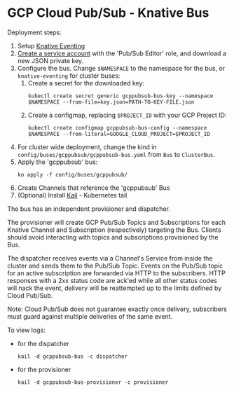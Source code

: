 # GCP Cloud Pub/Sub - Knative Bus

Deployment steps:
1. Setup [Knative Eventing](../../../DEVELOPMENT.md)
1. [Create a service account](https://console.cloud.google.com/iam-admin/serviceaccounts/project) with the 'Pub/Sub Editor' role, and download a new JSON private key.
1. Configure the bus. Change `$NAMESPACE` to the namespace for the bus, or `knative-eventing` for cluster buses:
     1. Create a secret for the downloaded key:
         ```
         kubectl create secret generic gcppubsub-bus-key --namespace $NAMESPACE --from-file=key.json=PATH-TO-KEY-FILE.json
         ```
    1. Create a configmap, replacing `$PROJECT_ID` with your GCP Project ID: 
        ```
        kubectl create configmap gcppubsub-bus-config --namespace $NAMESPACE --from-literal=GOOGLE_CLOUD_PROJECT=$PROJECT_ID
        ```
1. For cluster wide deployment, change the kind in `config/buses/gcppubsub/gcppubsub-bus.yaml` from `Bus` to `ClusterBus`.
1. Apply the 'gcppubsub' bus:
    ```
    ko apply -f config/buses/gcppubsub/
    ```
1. Create Channels that reference the 'gcppubsub' Bus
1. (Optional) Install [Kail](https://github.com/boz/kail) - Kubernetes tail

The bus has an independent provisioner and dispatcher.

The provisioner will create GCP Pub/Sub Topics and Subscriptions for each Knative Channel and Subscription (respectively) targeting the Bus. Clients should avoid interacting with topics and subscriptions provisioned by the Bus.

The dispatcher receives events via a Channel's Service from inside the cluster and sends them to the Pub/Sub Topic. Events on the Pub/Sub topic for an active subscription are forwarded via HTTP to the subscribers. HTTP responses with a 2xx status code are ack'ed while all other status codes will nack the event, delivery will be reattempted up to the limits defined by Cloud Pub/Sub.

Note: Cloud Pub/Sub does not guarantee exactly once delivery, subscribers must guard against multiple deliveries of the same event.

To view logs:
- for the dispatcher
    ```
    kail -d gcppubsub-bus -c dispatcher
    ```
- for the provisioner
    ```
    kail -d gcppubsub-bus-provisioner -c provisioner
    ```
